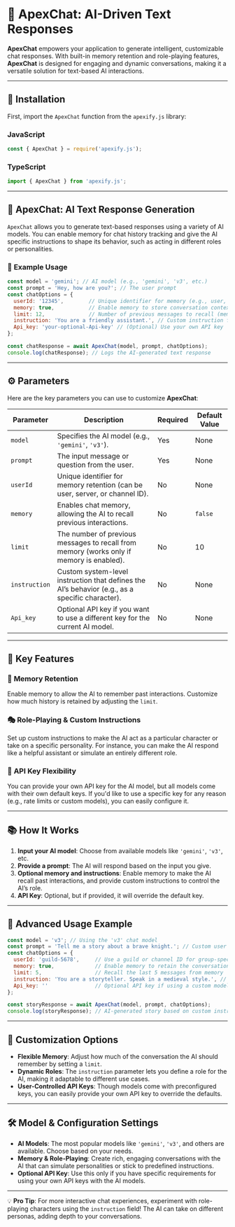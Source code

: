 # 🧠 **ApexChat: AI-Driven Text Responses**

**ApexChat** empowers your application to generate intelligent, customizable chat responses. With built-in memory retention and role-playing features, **ApexChat** is designed for engaging and dynamic conversations, making it a versatile solution for text-based AI interactions.

---

## 🚀 **Installation**

First, import the `ApexChat` function from the `apexify.js` library:

### JavaScript

```javascript
const { ApexChat } = require('apexify.js'); 
```

### TypeScript

```typescript
import { ApexChat } from 'apexify.js'; 
```

---

## 💬 **ApexChat: AI Text Response Generation**

`ApexChat` allows you to generate text-based responses using a variety of AI models. You can enable memory for chat history tracking and give the AI specific instructions to shape its behavior, such as acting in different roles or personalities.

### 📌 **Example Usage**

```javascript
const model = 'gemini'; // AI model (e.g., 'gemini', 'v3', etc.)
const prompt = 'Hey, how are you?'; // The user prompt
const chatOptions = {
  userId: '12345',        // Unique identifier for memory (e.g., user, server, or channel ID)
  memory: true,           // Enable memory to store conversation context
  limit: 12,              // Number of previous messages to recall (memory limit)
  instruction: 'You are a friendly assistant.', // Custom instruction for AI role-playing
  Api_key: 'your-optional-Api-key' // (Optional) Use your own API key
};

const chatResponse = await ApexChat(model, prompt, chatOptions);
console.log(chatResponse); // Logs the AI-generated text response
```

---

## ⚙️ **Parameters**

Here are the key parameters you can use to customize **ApexChat**:

| Parameter     | Description                                                                                   | Required | Default Value |
|---------------|-----------------------------------------------------------------------------------------------|----------|---------------|
| `model`       | Specifies the AI model (e.g., `'gemini'`, `'v3'`).                                             | Yes      | None          |
| `prompt`      | The input message or question from the user.                                                   | Yes      | None          |
| `userId`      | Unique identifier for memory retention (can be user, server, or channel ID).                   | No       | None          |
| `memory`      | Enables chat memory, allowing the AI to recall previous interactions.                          | No       | `false`       |
| `limit`       | The number of previous messages to recall from memory (works only if memory is enabled).       | No       | 10            |
| `instruction` | Custom system-level instruction that defines the AI’s behavior (e.g., as a specific character). | No       | None          |
| `Api_key`     | Optional API key if you want to use a different key for the current AI model.                  | No       | None          |

---

## 🌟 **Key Features**

### 🧠 **Memory Retention**
Enable memory to allow the AI to remember past interactions. Customize how much history is retained by adjusting the `limit`.

### 🎭 **Role-Playing & Custom Instructions**
Set up custom instructions to make the AI act as a particular character or take on a specific personality. For instance, you can make the AI respond like a helpful assistant or simulate an entirely different role.

### 🔑 **API Key Flexibility**
You can provide your own API key for the AI model, but all models come with their own default keys. If you'd like to use a specific key for any reason (e.g., rate limits or custom models), you can easily configure it.

---

## 📚 **How It Works**

1. **Input your AI model**: Choose from available models like `'gemini'`, `'v3'`, etc.
2. **Provide a prompt**: The AI will respond based on the input you give.
3. **Optional memory and instructions**: Enable memory to make the AI recall past interactions, and provide custom instructions to control the AI’s role.
4. **API Key**: Optional, but if provided, it will override the default key.

---

## 🎨 **Advanced Usage Example**

```javascript
const model = 'v3'; // Using the 'v3' chat model
const prompt = 'Tell me a story about a brave knight.'; // Custom user prompt
const chatOptions = {
  userId: 'guild-5678',     // Use a guild or channel ID for group-specific memory
  memory: true,             // Enable memory to retain the conversation context
  limit: 5,                 // Recall the last 5 messages from memory
  instruction: 'You are a storyteller. Speak in a medieval style.', // Custom instruction
  Api_key: ''               // Optional API key if using a custom model
};

const storyResponse = await ApexChat(model, prompt, chatOptions);
console.log(storyResponse); // AI-generated story based on custom instructions
```

---

## 📂 **Customization Options**

- **Flexible Memory**: Adjust how much of the conversation the AI should remember by setting a `limit`.
- **Dynamic Roles**: The `instruction` parameter lets you define a role for the AI, making it adaptable to different use cases.
- **User-Controlled API Keys**: Though models come with preconfigured keys, you can easily provide your own API key to override the defaults.

---

## 🛠 **Model & Configuration Settings**

- **AI Models**: The most popular models like `'gemini'`, `'v3'`, and others are available. Choose based on your needs.
- **Memory & Role-Playing**: Create rich, engaging conversations with the AI that can simulate personalities or stick to predefined instructions.
- **Optional API Key**: Use this only if you have specific requirements for using your own API keys with the AI models.

---

💡 **Pro Tip**: For more interactive chat experiences, experiment with role-playing characters using the `instruction` field! The AI can take on different personas, adding depth to your conversations.
